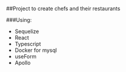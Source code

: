 ##Project to create chefs and their restaurants

###Using:

- Sequelize
- React
- Typescript
- Docker for mysql
- useForm
- Apollo
